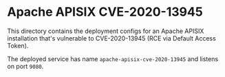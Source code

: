 # Apache APISIX CVE-2020-13945


This directory contains the deployment configs for an Apache APISIX installation
that's vulnerable to CVE-2020-13945 (RCE via Default Access Token).

The deployed service has name `apache-apisix-cve-2020-13945` and listens on port
`9080`.
